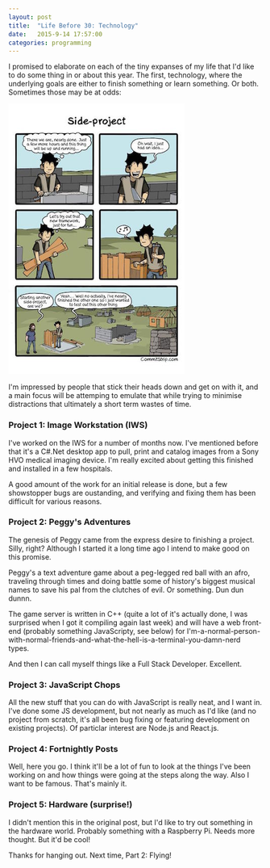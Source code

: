 ```yaml
---
layout: post
title:  "Life Before 30: Technology"
date:   2015-9-14 17:57:00
categories: programming
---
```


I promised to elaborate on each of the tiny expanses of my life that I'd like to do some thing in or about this year. The first, technology, where the underlying goals are either to finish something or learn something. Or both. Sometimes those may be at odds:

  ![New Frameworks](/assets/images/2015-09-14/new-framework.jpg)

I'm impressed by people that stick their heads down and get on with it, and a main focus will be attemping to emulate that while trying to minimise distractions that ultimately a short term wastes of time.

### Project 1: Image Workstation (IWS)

I've worked on the IWS for a number of months now. I've mentioned before that it's a C#.Net desktop app to pull, print and catalog images from a Sony HVO medical imaging device. I'm really excited about getting this finished and installed in a few hospitals.

A good amount of the work for an initial release is done, but a few showstopper bugs are oustanding, and verifying and fixing them has been difficult for various reasons.


### Project 2: Peggy's Adventures

The genesis of Peggy came from the express desire to finishing a project. Silly, right? Although I started it a long time ago I intend to make good on this promise.

Peggy's a text adventure game about a peg-legged red ball with an afro, traveling through times and doing battle some of history's biggest musical names to save his pal from the clutches of evil. Or something. Dun dun dunnn.

The game server is written in C++ (quite a lot of it's actually done, I was surprised when I got it compiling again last week) and will have a web front-end (probably something JavaScripty, see below) for I'm-a-normal-person-with-normal-friends-and-what-the-hell-is-a-terminal-you-damn-nerd types.

And then I can call myself things like a Full Stack Developer. Excellent.

### Project 3: JavaScript Chops

All the new stuff that you can do with JavaScript is really neat, and I want in. I've done some JS development, but not nearly as much as I'd like (and no project from scratch, it's all been bug fixing or featuring development on existing projects). Of particlar interest are Node.js and React.js.

### Project 4: Fortnightly Posts

Well, here you go. I think it'll be a lot of fun to look at the things I've been working on and how things were going at the steps along the way. Also I want to be famous. That's mainly it.

### Project 5: Hardware (surprise!)

I didn't mention this in the original post, but I'd like to try out something in the hardware world. Probably something with a Raspberry Pi. Needs more thought. But it'd be cool!

Thanks for hanging out. Next time, Part 2: Flying!
